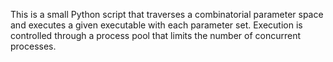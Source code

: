 This is a small Python script that traverses a combinatorial parameter space and executes a given executable with each parameter set. Execution is controlled through a process pool that limits the number of concurrent processes.
